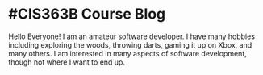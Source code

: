 <!DOCTYPE html>
<html>
<body>

<h1>#CIS363B Course Blog</h1>

<p>Hello Everyone! I am an amateur software developer. 
I have many hobbies including exploring the woods, throwing darts, gaming it up on Xbox,
and many others.
I am interested in many aspects of software development, though not where I want to end up. </p>

</body>
</html>
